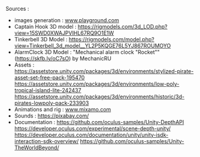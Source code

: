 
Sources : 
- images generation : www.playground.com
- Captain Hook 3D model : https://rigmodels.com/3d_LOD.php?view=15SWD0XWAJPVIHL67RQ9O1E1W
- Tinkerbell 3D Model : https://rigmodels.com/model.php?view=Tinkerbell_3d_model__YL2P5KQGE76L5YJ867ROUMOYO
- AlarmClock 3D Model : "Mechanical alarm clock "Rocket"" (https://skfb.ly/oC7sO) by MechanicRU
- Assets : https://assetstore.unity.com/packages/3d/environments/stylized-pirate-asset-set-free-pack-195470
  https://assetstore.unity.com/packages/3d/environments/low-poly-tropical-island-lite-242437
  https://assetstore.unity.com/packages/3d/environments/historic/3d-pirates-lowpoly-pack-233903
- Animations and rig : www.mixamo.com
- Sounds : https://pixabay.com/
- Documentation : https://github.com/oculus-samples/Unity-DepthAPI
  https://developer.oculus.com/experimental/scene-depth-unity/
  https://developer.oculus.com/documentation/unity/unity-isdk-interaction-sdk-overview/
  https://github.com/oculus-samples/Unity-TheWorldBeyond/
